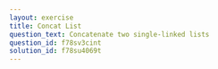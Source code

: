 ```yaml
---
layout: exercise
title: Concat List
question_text: Concatenate two single-linked lists
question_id: f78sv3cint
solution_id: f78su4069t
---
```

